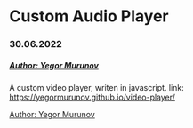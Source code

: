 # Custom Audio Player
### 30.06.2022
##### [Author: Yegor Murunov](https://yegormurunov.gq)

A custom video player, writen in javascript.
link: https://yegormurunov.github.io/video-player/

[Author: Yegor Murunov](https://yegormurunov.gq)